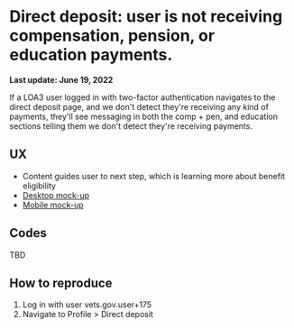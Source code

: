 # Direct deposit: user is not receiving compensation, pension, or education payments.

**Last update: June 19, 2022**

If a LOA3 user logged in with two-factor authentication navigates to the direct deposit page, and we don't detect they're receiving any kind of payments, they'll see messaging in both the comp + pen, and education sections telling them we don't detect they're receiving payments.

## UX
- Content guides user to next step, which is learning more about benefit eligibility
- [Desktop mock-up](https://www.sketch.com/s/1a920e73-1dcb-47c4-aae8-08656756c131/a/zxa2gRa)
- [Mobile mock-up](https://www.sketch.com/s/1a920e73-1dcb-47c4-aae8-08656756c131/a/v8Gk7n8)

## Codes
TBD

## How to reproduce
1. Log in with user vets.gov.user+175
2. Navigate to Profile > Direct deposit
